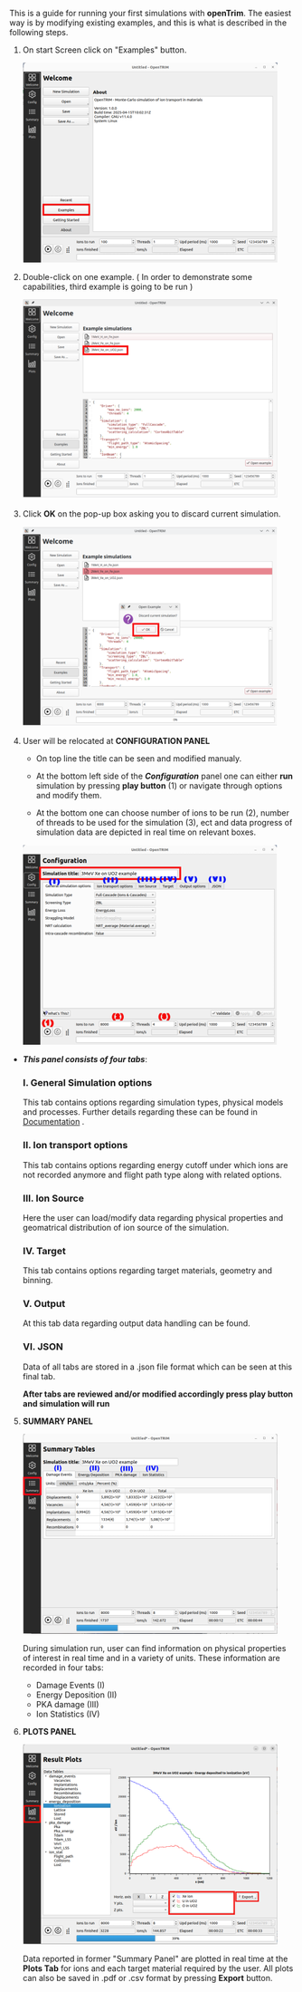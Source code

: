 
This is a guide for running your first simulations with **openTrim**. The easiest way is by modifying existing examples, and this is what is described in the following steps.


1. On start Screen click on "Examples" button. 

   ![intro](./images/intro.png) 

2. Double-click on one example. ( In order to demonstrate some capabilities, third example is going to be run )

   ![intro](./images/intro22.png) 
   

3. Click **OK** on the pop-up box asking you to discard current simulation.

   ![intro](./images/intro33.png)   

4. User will be relocated at **CONFIGURATION PANEL**
   -  On top line the title can be seen and modified manualy.
  
   -  At the bottom left side of the ***Configuration***  panel one can either **run** simulation by pressing **play button** (1) or navigate through options and modify them.
  
   -  At the bottom one can choose number of ions to be run (2), number of threads to be used for the simulation (3), ect and data progress of simulation data are depicted in real time on relevant boxes.
  
    ![intro](./images/run12.png)
  

  
 - ***This panel consists of four tabs***:
  
   ### I. General Simulation options
   This tab contains options regarding simulation types, physical models and processes. Further details regarding these can be found in [Documentation](https://ir2-lab.gitlab.io/opentrim/) .

   ### II. Ion transport options
   This tab contains options regarding energy cutoff under which ions are not recorded anymore and flight path type along with related options.

   ### III. Ion Source
   Here the user can load/modify data regarding physical properties and geomatrical distribution of ion source of the simulation.

   ### IV. Target
   This tab contains options regarding target materials, geometry and binning.
   
   ### V. Output
   At this tab data regarding output data handling can be found.

   ### VI. JSON
   Data of all tabs are stored in a .json file format which can be seen at this final tab.

   **After tabs are reviewed and/or modified accordingly press play button and simulation will run** 

5. **SUMMARY PANEL**
   
   ![intro](./images/sum1.png)

   During simulation run, user can find information on physical properties of interest in real time and in a variety of units. These information are recorded in four tabs: 

   - Damage Events (I)
   - Energy Deposition (II)
   - PKA damage (III)
   - Ion Statistics (IV)

6. **PLOTS PANEL**
   
   ![intro](./images/plots11.png)

   Data reported in former "Summary Panel" are plotted in real time at the **Plots Tab** for ions and each target material required by the user. All plots can also be saved in .pdf or .csv format by pressing **Export** button. 
